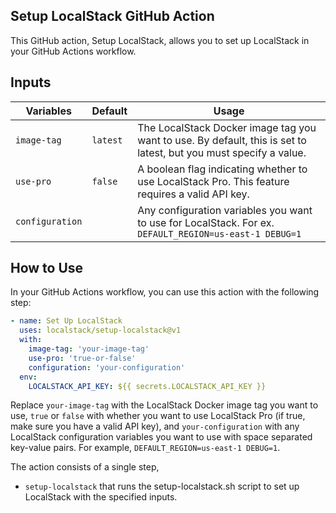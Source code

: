 ## Setup LocalStack GitHub Action

This GitHub action, Setup LocalStack, allows you to set up LocalStack in your GitHub Actions workflow.

## Inputs

| Variables | Default | Usage |
|---|---|---|
| `image-tag` | `latest`|The LocalStack Docker image tag you want to use. By default, this is set to latest, but you must specify a value. |
| `use-pro` | `false` | A boolean flag indicating whether to use LocalStack Pro. This feature requires a valid API key. |
| `configuration` | ` ` | Any configuration variables you want to use for LocalStack. For ex. `DEFAULT_REGION=us-east-1 DEBUG=1` |

## How to Use

In your GitHub Actions workflow, you can use this action with the following step:

```yaml
- name: Set Up LocalStack
  uses: localstack/setup-localstack@v1
  with:
    image-tag: 'your-image-tag'
    use-pro: 'true-or-false'
    configuration: 'your-configuration'
  env:
    LOCALSTACK_API_KEY: ${{ secrets.LOCALSTACK_API_KEY }}
```
Replace `your-image-tag` with the LocalStack Docker image tag you want to use, `true` or `false` with whether you want to use LocalStack Pro (if true, make sure you have a valid API key), and `your-configuration` with any LocalStack configuration variables you want to use with space separated key-value pairs. For example, `DEFAULT_REGION=us-east-1 DEBUG=1`.


The action consists of a single step,
- `setup-localstack` that runs the setup-localstack.sh script to set up LocalStack with the specified inputs.